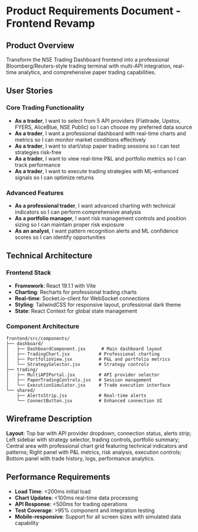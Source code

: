# Product Requirements Document - Frontend Revamp

## Product Overview
Transform the NSE Trading Dashboard frontend into a professional Bloomberg/Reuters-style trading terminal with multi-API integration, real-time analytics, and comprehensive paper trading capabilities.

## User Stories

### **Core Trading Functionality**
- **As a trader**, I want to select from 5 API providers (Flattrade, Upstox, FYERS, AliceBlue, NSE Public) so I can choose my preferred data source
- **As a trader**, I want a professional dashboard with real-time charts and metrics so I can monitor market conditions effectively  
- **As a trader**, I want to start/stop paper trading sessions so I can test strategies risk-free
- **As a trader**, I want to view real-time P&L and portfolio metrics so I can track performance
- **As a trader**, I want to execute trading strategies with ML-enhanced signals so I can optimize returns

### **Advanced Features**
- **As a professional trader**, I want advanced charting with technical indicators so I can perform comprehensive analysis
- **As a portfolio manager**, I want risk management controls and position sizing so I can maintain proper risk exposure
- **As an analyst**, I want pattern recognition alerts and ML confidence scores so I can identify opportunities

## Technical Architecture

### **Frontend Stack**
- **Framework**: React 19.1.1 with Vite
- **Charting**: Recharts for professional trading charts
- **Real-time**: Socket.io-client for WebSocket connections
- **Styling**: TailwindCSS for responsive layout, professional dark theme
- **State**: React Context for global state management

### **Component Architecture**
```
frontend/src/components/
├── dashboard/
│   ├── DashboardComponent.jsx      # Main dashboard layout
│   ├── TradingChart.jsx           # Professional charting
│   ├── PortfolioView.jsx          # P&L and portfolio metrics
│   └── StrategySelector.jsx       # Strategy controls
├── trading/
│   ├── MultiAPIPortal.jsx         # API provider selector
│   ├── PaperTradingControls.jsx   # Session management
│   └── ExecutionSimulator.jsx     # Trade execution interface
└── shared/
    ├── AlertsStrip.jsx            # Real-time alerts
    └── ConnectButton.jsx          # Enhanced connection UI
```

## Wireframe Description
**Layout**: Top bar with API provider dropdown, connection status, alerts strip; Left sidebar with strategy selector, trading controls, portfolio summary; Central area with professional chart grid featuring technical indicators and patterns; Right panel with P&L metrics, risk analysis, execution controls; Bottom panel with trade history, logs, performance analytics.

## Performance Requirements
- **Load Time**: <200ms initial load
- **Chart Updates**: <100ms real-time data processing
- **API Response**: <500ms for trading operations
- **Test Coverage**: >95% component and integration testing
- **Mobile-responsive**: Support for all screen sizes with simulated data capability